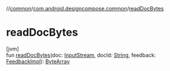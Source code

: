 //[common](../../index.md)/[com.android.designcompose.common](index.md)/[readDocBytes](read-doc-bytes.md)

# readDocBytes

[jvm]\
fun [readDocBytes](read-doc-bytes.md)(doc: [InputStream](https://docs.oracle.com/javase/8/docs/api/java/io/InputStream.html), docId: [String](https://kotlinlang.org/api/latest/jvm/stdlib/kotlin/-string/index.html), feedback: [FeedbackImpl](-feedback-impl/index.md)): [ByteArray](https://kotlinlang.org/api/latest/jvm/stdlib/kotlin/-byte-array/index.html)
